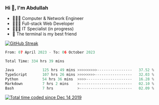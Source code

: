 <h3>Hi 👋, I'm Abdullah</h3>

- 👷🏼‍♂️ Computer & Network Engineer
- 👨🏻‍💻 Full-stack Web Developer
- 👨🏻‍💻 IT Specialist (in progress)
- 🖤 The terminal is my best friend

[![GitHub Streak](https://streak-stats.demolab.com?user=al3bad&theme=transparent&date_format=j%20M%5B%20Y%5D)](https://git.io/streak-stats)

<!--START_SECTION:waka-->

```python
From: 07 April 2023 - To: 06 October 2023

Total Time: 334 hrs 39 mins

Java             125 hrs 49 mins >>>>>>>>>----------------   37.52 %
TypeScript       107 hrs 26 mins >>>>>>>>-----------------   32.03 %
Python           54 hrs 36 mins  >>>>---------------------   16.28 %
Markdown         7 hrs 2 mins    >------------------------   02.10 %
Bash             7 hrs           >------------------------   02.09 %
```

<!--END_SECTION:waka-->

<p>
  <a href="https://wakatime.com/@ce2a2aac-0d6b-4d65-b864-8a4bcaf12967"><img src="https://wakatime.com/badge/user/ce2a2aac-0d6b-4d65-b864-8a4bcaf12967.svg" alt="Total time coded since Dec 14 2019" /></a>
</p>
